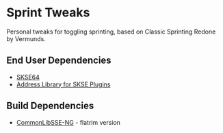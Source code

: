 # Sprint Tweaks
Personal tweaks for toggling sprinting, based on Classic Sprinting Redone by Vermunds.

## End User Dependencies
* [SKSE64](https://skse.silverlock.org/)
* [Address Library for SKSE Plugins](https://www.nexusmods.com/skyrimspecialedition/mods/32444)

## Build Dependencies
* [CommonLibSSE-NG](https://github.com/CharmedBaryon/CommonLibSSE-NG) - flatrim version